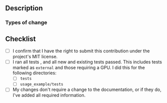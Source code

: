 <!--- Provide a general summary of your changes in the title. -->

## Description
<!--- Use this section to describe your changes. If your changes required
testing, include information about the testing environment and the tests you
ran. If your test fixes a bug reported in an issue, don't forget to include the
issue number. If your PR is still a work in progress, that's totally fine – just
include a note to let us know. -->

### Types of change
<!-- What type of change does your PR cover? Is it a bug fix, an enhancement
or new feature, or a change to the documentation? -->

## Checklist
<!--- Before you submit the PR, go over this checklist and make sure you can
tick off all the boxes. [] -> [x] -->
- [ ] I confirm that I have the right to submit this contribution under the project's MIT license.
- [ ] I ran all tests , and all new and existing tests passed. This includes tests marked as `external` and those 
  requiring a GPU. I did this for the following directories:
  - [ ] `tests`
  - [ ] `usage_example/tests`
- [ ] My changes don't require a change to the documentation, or if they do, I've added all required information.
